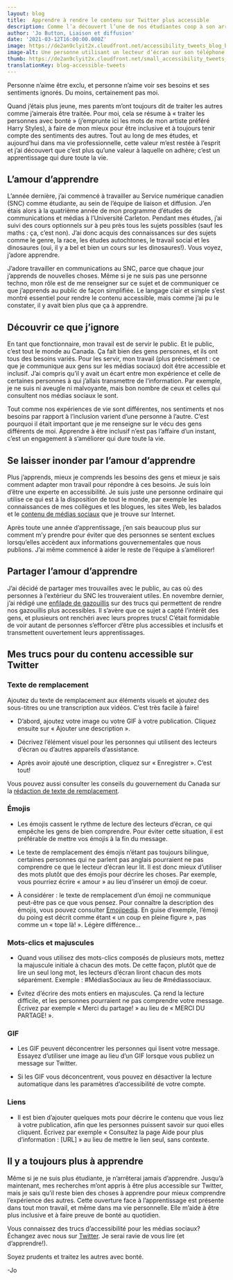```yaml
---
layout: blog
title:  Apprendre à rendre le contenu sur Twitter plus accessible 
description: Comme l’a découvert l’une de nos étudiantes coop à son arrivée au SNC en tant que créatrice de contenu pour les médias sociaux, apprendre n’est pas réservé aux étudiants, c’est un processus continu. Voici quelques trucs qu’elle a appris pour rendre notre contenu sur Twitter plus accessible.
author: 'Jo Button, Liaison et diffusion'
date: '2021-03-12T16:00:00.000Z'
image: https://de2an9clyit2x.cloudfront.net/accessibility_tweets_blog_banner_650f003408.jpg
image-alt: Une personne utilisant un lecteur d’écran sur son téléphone.
thumb: https://de2an9clyit2x.cloudfront.net/small_accessibility_tweets_blog_banner_650f003408.jpg
translationKey: blog-accessible-tweets 
---
```

Personne n’aime être exclu, et personne n’aime voir ses besoins et ses sentiments ignorés. Du moins, certainement pas moi.

Quand j’étais plus jeune, mes parents m’ont toujours dit de traiter les autres comme j’aimerais être traitée. Pour moi, cela se résume à « traiter les personnes avec bonté » (j’emprunte ici les mots de mon artiste préféré Harry Styles), à faire de mon mieux pour être inclusive et à toujours tenir compte des sentiments des autres. Tout au long de mes études, et aujourd’hui dans ma vie professionnelle, cette valeur m’est restée à l’esprit et j’ai découvert que c’est plus qu’une valeur à laquelle on adhère; c’est un apprentissage qui dure toute la vie. 

## L’amour d’apprendre
L’année dernière, j’ai commencé à travailler au Service numérique canadien (SNC) comme étudiante, au sein de l’équipe de liaison et diffusion. J’en étais alors à la quatrième année de mon programme d’études de communications et médias à l’Université Carleton. Pendant mes études, j’ai suivi des cours optionnels sur à peu près tous les sujets possibles (sauf les maths : ça, c’est non). J’ai donc acquis des connaissances sur des sujets comme le genre, la race, les études autochtones, le travail social et les dinosaures (oui, il y a bel et bien un cours sur les dinosaures!). Vous voyez, j’adore apprendre.

J’adore travailler en communications au SNC, parce que chaque jour j’apprends de nouvelles choses. Même si je ne suis pas une personne techno, mon rôle est de me renseigner sur ce sujet et de communiquer ce que j’apprends au public de façon simplifiée. Le langage clair et simple s’est montré essentiel pour rendre le contenu accessible, mais comme j’ai pu le constater, il y avait bien plus que ça à apprendre.

## Découvrir ce que j’ignore
En tant que fonctionnaire, mon travail est de servir le public. Et le public, c’est tout le monde au Canada. Ça fait bien des gens personnes, et ils ont tous des besoins variés. Pour les servir, mon travail (plus précisément : ce que je communique aux gens sur les médias sociaux) doit être accessible et inclusif. J’ai compris qu’il y avait un écart entre mon expérience et celle de certaines personnes à qui j’allais transmettre de l’information. Par exemple, je ne suis ni aveugle ni malvoyante, mais bon nombre de ceux et celles qui consultent nos médias sociaux le sont.

Tout comme nos expériences de vie sont différentes, nos sentiments et nos besoins par rapport à l’inclusion varient d’une personne à l’autre. C’est pourquoi il était important que je me renseigne sur le vécu des gens différents de moi. Apprendre à être inclusif n’est pas l’affaire d’un instant, c’est un engagement à s’améliorer qui dure toute la vie.

## Se laisser inonder par l’amour d’apprendre

Plus j’apprends, mieux je comprends les besoins des gens et mieux je sais comment adapter mon travail pour répondre à ces besoins. Je suis loin d’être une experte en accessibilité. Je suis juste une personne ordinaire qui utilise ce qui est à la disposition de tout le monde, par exemple les connaissances de mes collègues et les blogues, les sites Web, les balados et le [contenu de médias sociaux](https://twitter.com/GCAccessible) que je trouve sur Internet.

Après toute une année d’apprentissage, j’en sais beaucoup plus sur comment m’y prendre pour éviter que des personnes se sentent exclues lorsqu’elles accèdent aux informations gouvernementales que nous publions. J’ai même commencé à aider le reste de l’équipe à s’améliorer!

## Partager l’amour d’apprendre
J’ai décidé de partager mes trouvailles avec le public, au cas où des personnes à l’extérieur du SNC les trouveraient utiles. En novembre dernier, j’ai rédigé une [enfilade de gazouillis](https://twitter.com/SNC_GC/status/1324384803773419521) sur des trucs qui permettent de rendre nos gazouillis plus accessibles. Il s’avère que ce sujet a capté l’intérêt des gens, et plusieurs ont renchéri avec leurs propres trucs! C’était formidable de voir autant de personnes s’efforcer d’être plus accessibles et inclusifs et transmettent ouvertement leurs apprentissages.

## Mes trucs pour du contenu accessible sur Twitter
### Texte de remplacement
Ajoutez du texte de remplacement aux éléments visuels et ajoutez des sous-titres ou une transcription aux vidéos. C’est très facile à faire!

* D’abord, ajoutez votre image ou votre GIF à votre publication. Cliquez ensuite sur « Ajouter une description ».

* Décrivez l’élément visuel pour les personnes qui utilisent des lecteurs d’écran ou d’autres appareils d’assistance. 

* Après avoir ajouté une description, cliquez sur « Enregistrer ». C’est tout!

Vous pouvez aussi consulter les conseils du gouvernement du Canada sur la [rédaction de texte de remplacement](https://www.canada.ca/fr/secretariat-conseil-tresor/services/communications-gouvernementales/guide-redaction-contenu-canada.html#wp6-2).

### Émojis
* Les émojis cassent le rythme de lecture des lecteurs d’écran, ce qui empêche les gens de bien comprendre. Pour éviter cette situation, il est préférable de mettre vos émojis à la fin du message.

* Le texte de remplacement des émojis n’étant pas toujours bilingue, certaines personnes qui ne parlent pas anglais pourraient ne pas comprendre ce que le lecteur d’écran leur lit. Il est donc mieux d’utiliser des mots plutôt que des émojis pour décrire les choses. Par exemple, vous pourriez écrire « amour » au lieu d’insérer un émoji de coeur.

* À considérer : le texte de remplacement d’un émoji ne communique peut-être pas ce que vous pensez. Pour connaître la description des émojis, vous pouvez consulter [Emojipedia](https://emojipedia.org/). En guise d’exemple, l’émoji du poing est décrit comme étant « un coup en pleine figure », pas comme un « tope là! ». Légère différence...

### Mots-clics et majuscules
* Quand vous utilisez des mots-clics composés de plusieurs mots, mettez la majuscule initiale à chacun des mots. De cette façon, plutôt que de lire un seul long mot, les lecteurs d’écran liront chacun des mots séparément. Exemple : #MédiasSociaux au lieu de #médiassociaux.

* Évitez d’écrire des mots entiers en majuscules. Ça rend la lecture difficile, et les personnes pourraient ne pas comprendre votre message. Écrivez par exemple « Merci du partage! » au lieu de « MERCI DU PARTAGE! ».

### GIF
* Les GIF peuvent déconcentrer les personnes qui lisent votre message. Essayez d’utiliser une image au lieu d’un GIF lorsque vous publiez un message sur Twitter.

* Si les GIF vous déconcentrent, vous pouvez en désactiver la lecture automatique dans les paramètres d’accessibilité de votre compte. 

### Liens
* Il est bien d’ajouter quelques mots pour décrire le contenu que vous liez à votre publication, afin que les personnes puissent savoir sur quoi elles cliquent. Écrivez par exemple « Consultez la page Aide pour plus d’information : [URL] » au lieu de mettre le lien seul, sans contexte.

## Il y a toujours plus à apprendre
Même si je ne suis plus étudiante, je n’arrêterai jamais d’apprendre. Jusqu’à maintenant, mes recherches m’ont appris à être plus accessible sur Twitter, mais je sais qu’il reste bien des choses à apprendre pour mieux comprendre l’expérience des autres. Cette ouverture face à l’apprentissage est présente dans tout mon travail, et même dans ma vie personnelle. Elle m’aide à être plus inclusive et à faire preuve de bonté au quotidien.

Vous connaissez des trucs d’accessibilité pour les médias sociaux? Échangez avec nous sur [Twitter](https://twitter.com/SNC_GC). Je serai ravie de vous lire (et d’apprendre!).

Soyez prudents et traitez les autres avec bonté.

-Jo

